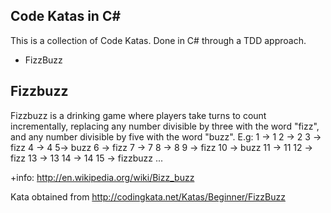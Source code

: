 Code Katas in C#
------------------

This is a collection of Code Katas. Done in C# through a TDD approach.

* FizzBuzz


Fizzbuzz
---------

Fizzbuzz is a drinking game where players take turns to count incrementally, replacing any number divisible by three with the word "fizz", and any number divisible by five with the word "buzz".
E.g: 
	1 -> 1
    2 -> 2
	3 -> fizz
	4 -> 4
	5-> buzz 
	6 -> fizz
	7 -> 7
	8 -> 8
	9 -> fizz
	10 -> buzz
	11 -> 11
	12 -> fizz
	13 -> 13
	14 -> 14
	15 -> fizzbuzz
	...

+info: http://en.wikipedia.org/wiki/Bizz_buzz

Kata obtained from http://codingkata.net/Katas/Beginner/FizzBuzz


